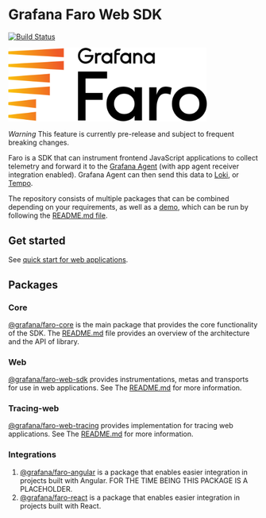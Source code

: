 # Grafana Faro Web SDK

[![Build Status](https://drone.grafana.net/api/badges/grafana/faro-web-sdk/status.svg)](https://drone.grafana.net/grafana/faro-web-sdk)

<p align="left"><img src="docs/faro_logo.png" alt="Grafana Faro logo" width="400"></p>

_Warning_
This feature is currently pre-release and subject to frequent breaking changes.

Faro is a SDK that can instrument frontend JavaScript applications to collect
telemetry and forward it to the [Grafana Agent](https://grafana.com/docs/agent/latest/)
(with app agent receiver integration enabled).
Grafana Agent can then send this data to
[Loki](https://grafana.com/logs/), or [Tempo](https://grafana.com/traces/).

The repository consists of multiple packages that can be combined depending on your requirements,
as well as a [demo](https://github.com/grafana/faro-web-sdk/tree/main/demo),
which can be run by following the [README.md file](https://github.com/grafana/faro-web-sdk/tree/main/demo/README.md).

## Get started

See [quick start for web applications](docs/sources/tutorials/quick-start-browser.md).

## Packages

### Core

[@grafana/faro-core](https://github.com/grafana/faro-web-sdk/tree/main/packages/core) is the
main package that provides the core functionality of the SDK. The [README.md](https://github.com/grafana/faro-web-sdk/tree/main/packages/core/README.md)
file provides an overview of the architecture and the API of library.

### Web

[@grafana/faro-web-sdk](https://github.com/grafana/faro-web-sdk/tree/main/packages/web)
provides instrumentations, metas and transports for use in web applications.
See The [README.md](https://github.com/grafana/faro-web-sdk/tree/main/packages/web/README.md) for more information.

### Tracing-web

[@grafana/faro-web-tracing](https://github.com/grafana/faro-web-sdk/tree/main/packages/web-tracing)
provides implementation for tracing web applications.
See The [README.md](https://github.com/grafana/faro-web-sdk/tree/main/packages/web-tracing/README.md)
for more information.

### Integrations

1. [@grafana/faro-angular](https://github.com/grafana/faro-web-sdk/tree/main/packages/angular)
   is a package that enables easier integration in projects built with Angular. FOR THE TIME BEING
   THIS PACKAGE IS A PLACEHOLDER.
1. [@grafana/faro-react](https://github.com/grafana/faro-web-sdk/tree/main/packages/transport-fetch)
   is a package that enables easier integration in projects built with React.
